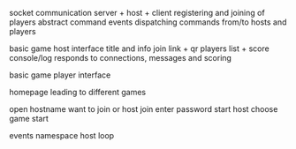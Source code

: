socket communication server + host + client
    registering and joining of players
    abstract command events
    dispatching commands from/to hosts and players

basic game host interface
    title and info
    join link + qr
    players list + score
    console/log
    responds to connections, messages and scoring

basic game player interface

homepage leading to different games


open hostname
    want to join or host
        join
            enter password
            start
        host
            choose game
            start

events
namespace
host
loop

